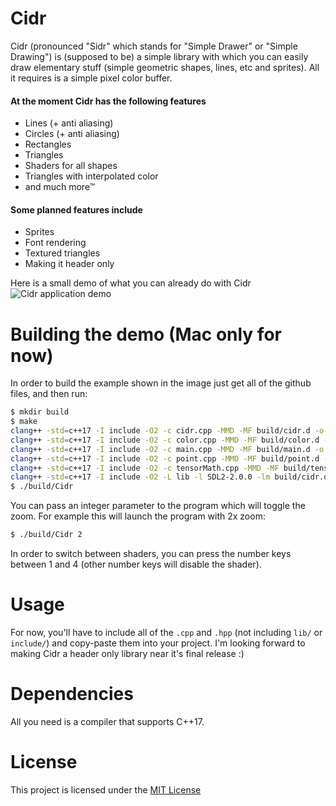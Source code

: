 # Cidr
Cidr (pronounced "Sidr" which stands for "Simple Drawer" or "Simple Drawing") is (supposed to be) a simple library with which you can easily draw elementary stuff (simple geometric shapes, lines, etc and sprites). All it requires is a simple pixel color buffer.

#### At the moment Cidr has the following features
 * Lines (+ anti aliasing)
 * Circles (+ anti aliasing)
 * Rectangles 
 * Triangles 
 * Shaders for all shapes 
 * Triangles with interpolated color 
 * and much more™ 

#### Some planned features include
 * Sprites
 * Font rendering 
 * Textured triangles
 * Making it header only

Here is a small demo of what you can already do with Cidr
![Cidr application demo](https://imgur.com/dlh7JNy.jpg)

# Building the demo (Mac only for now)
In order to build the example shown in the image just get all of the github files, and then run:
```bash
$ mkdir build
$ make
clang++ -std=c++17 -I include -O2 -c cidr.cpp -MMD -MF build/cidr.d -o build/cidr.o
clang++ -std=c++17 -I include -O2 -c color.cpp -MMD -MF build/color.d -o build/color.o
clang++ -std=c++17 -I include -O2 -c main.cpp -MMD -MF build/main.d -o build/main.o
clang++ -std=c++17 -I include -O2 -c point.cpp -MMD -MF build/point.d -o build/point.o
clang++ -std=c++17 -I include -O2 -c tensorMath.cpp -MMD -MF build/tensorMath.d -o build/tensorMath.o
clang++ -std=c++17 -I include -O2 -L lib -l SDL2-2.0.0 -lm build/cidr.o build/color.o build/main.o build/point.o build/tensorMath.o -o build/Cidr
$ ./build/Cidr
```
You can pass an integer parameter to the program which will toggle the zoom.
For example this will launch the program with 2x zoom:
```bash
$ ./build/Cidr 2
```
In order to switch between shaders, you can press the number keys between 1 and 4 (other number keys will disable the shader).

# Usage
For now, you'll have to include all of the `.cpp` and `.hpp` (not including `lib/` or `include/`) and copy-paste them into your project. I'm looking forward to making Cidr a header only library near it's final release :)

# Dependencies
All you need is a compiler that supports C++17.

# License 
This project is licensed under the [MIT License](https://www.tldrlegal.com/l/mit/)
